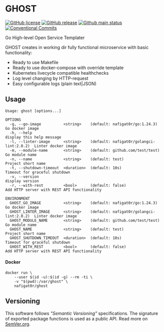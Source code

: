 # GHOST
[![GitHub license][License img]][License src] [![GitHub release][Release img]][Release src] [![Github main status][Github main status badge]][Github main status src] [![Conventional Commits][Conventional commits badge]][Conventional commits src]

Go High-level Open Service Templater

GHOST creates in working dir fully functional microservice with basic functionality:

- Ready to use Makefile
- Ready to use docker-compose with override template
- Kubernetes livecycle compatible healthchecks
- Log level changing by HTTP-request
- Easy configurable logs (plain text|JSON)

## Usage

```shell
Usage: ghost [options...]

OPTIONS
  -g, --go-image          <string>    (default: nafigat0r/go:1.24.3)            Go docker image
  -h, --help                                                                    display this help message
  -l, --linter-image      <string>    (default: nafigat0r/golangci-lint:2.0.2)  Linter docker image
  -m, --module-name       <string>    (default: github.com/test/test)           Go module name
  -n, --name              <string>    (default: test)                           Project short name
  -t, --shutdown-timeout  <duration>  (default: 10s)                            Timeout for graceful shutdown
  -v, --version                                                                 display version
  -r, --with-rest         <bool>      (default: false)                          Add HTTP server with REST API functionality

ENVIRONMENT
  GHOST_GO_IMAGE          <string>    (default: nafigat0r/go:1.24.3)            Go docker image
  GHOST_LINTER_IMAGE      <string>    (default: nafigat0r/golangci-lint:2.0.2)  Linter docker image
  GHOST_MODULE_NAME       <string>    (default: github.com/test/test)           Go module name
  GHOST_NAME              <string>    (default: test)                           Project short name
  GHOST_SHUTDOWN_TIMEOUT  <duration>  (default: 10s)                            Timeout for graceful shutdown
  GHOST_WITH_REST         <bool>      (default: false)                          Add HTTP server with REST API functionality
```

#### Docker
```shell
docker run \
    --user $(id -u):$(id -g) --rm -ti \
    -v "$(pwd):/var/ghost" \
    nafigat0r/ghost
```

## Versioning
This software follows *"Semantic Versioning"* specifications. The signature of exported package functions is used
as a public API. Read more on [SemVer.org][semver src].


[License img]: https://img.shields.io/github/license/nafigator/ghost?color=teal
[License src]: https://www.tldrlegal.com/license/mit-license
[Release img]: https://img.shields.io/github/v/tag/nafigator/ghost?logo=github&color=teal&filter=!*/*
[Release src]: https://github.com/nafigator/ghost
[Github main status src]: https://github.com/nafigator/ghost/actions/workflows/daily.yml?query=branch%3Amain
[Github main status badge]: https://github.com/nafigator/ghost/actions/workflows/daily.yml/badge.svg?branch=main
[Conventional commits src]: https://conventionalcommits.org
[Conventional commits badge]: https://img.shields.io/badge/Conventional%20Commits-1.0.0-teal.svg
[semver src]: http://semver.org
